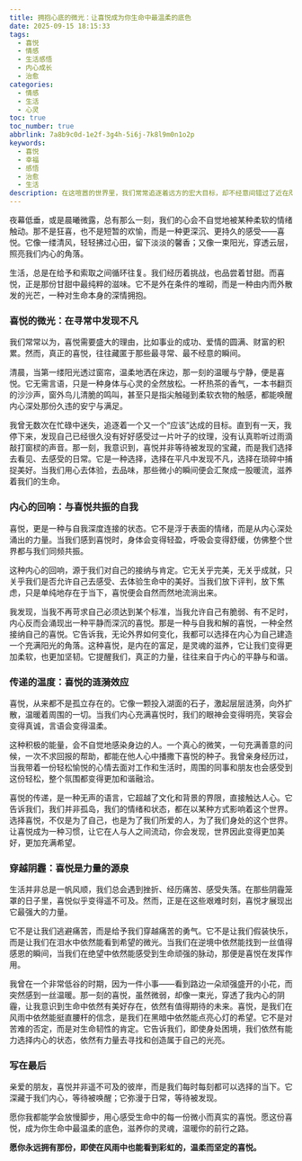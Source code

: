 ```yaml
---
title: 拥抱心底的微光：让喜悦成为你生命中最温柔的底色
date: 2025-09-15 18:15:33
tags:
  - 喜悦
  - 情感
  - 生活感悟
  - 内心成长
  - 治愈
categories:
  - 情感
  - 生活
  - 心灵
toc: true
toc_number: true
abbrlink: 7a8b9c0d-1e2f-3g4h-5i6j-7k8l9m0n1o2p
keywords:
  - 喜悦
  - 幸福
  - 感悟
  - 治愈
  - 生活
description: 在这喧嚣的世界里，我们常常追逐着远方的宏大目标，却不经意间错过了近在咫尺的温柔。喜悦，并非遥不可及的奢侈品，而是深藏于我们内心，等待被唤醒的微光。它不是没有烦恼的假象，而是穿越烦恼后，依然选择相信美好的勇气。今天，让我们一起放慢脚步，感受那些细微而真实的喜悦，让它成为滋养我们生命，温暖我们前行的力量。
---
```


夜幕低垂，或是晨曦微露，总有那么一刻，我们的心会不自觉地被某种柔软的情绪触动。那不是狂喜，也不是短暂的欢愉，而是一种更深沉、更持久的感受——喜悦。它像一缕清风，轻轻拂过心田，留下淡淡的馨香；又像一束阳光，穿透云层，照亮我们内心的角落。

生活，总是在给予和索取之间循环往复。我们经历着挑战，也品尝着甘甜。而喜悦，正是那份甘甜中最纯粹的滋味。它不是外在条件的堆砌，而是一种由内而外散发的光芒，一种对生命本身的深情拥抱。

### 喜悦的微光：在寻常中发现不凡

我们常常以为，喜悦需要盛大的理由，比如事业的成功、爱情的圆满、财富的积累。然而，真正的喜悦，往往藏匿于那些最寻常、最不经意的瞬间。

清晨，当第一缕阳光透过窗帘，温柔地洒在床边，那一刻的温暖与宁静，便是喜悦。它无需言语，只是一种身体与心灵的全然放松。一杯热茶的香气，一本书翻页的沙沙声，窗外鸟儿清脆的鸣叫，甚至只是指尖触碰到柔软衣物的触感，都能唤醒内心深处那份久违的安宁与满足。

我曾无数次在忙碌中迷失，追逐着一个又一个“应该”达成的目标。直到有一天，我停下来，发现自己已经很久没有好好感受过一片叶子的纹理，没有认真聆听过雨滴敲打窗棂的声音。那一刻，我意识到，喜悦并非等待被发现的宝藏，而是我们选择去看见、去感受的日常。它是一种选择，选择在平凡中发现不凡，选择在琐碎中捕捉美好。当我们用心去体验，去品味，那些微小的瞬间便会汇聚成一股暖流，滋养着我们的生命。

### 内心的回响：与喜悦共振的自我

喜悦，更是一种与自我深度连接的状态。它不是浮于表面的情绪，而是从内心深处涌出的力量。当我们感到喜悦时，身体会变得轻盈，呼吸会变得舒缓，仿佛整个世界都与我们同频共振。

这种内心的回响，源于我们对自己的接纳与肯定。它无关乎完美，无关乎成就，只关乎我们是否允许自己去感受、去体验生命中的美好。当我们放下评判，放下焦虑，只是单纯地存在于当下，喜悦便会自然而然地流淌出来。

我发现，当我不再苛求自己必须达到某个标准，当我允许自己有脆弱、有不足时，内心反而会涌现出一种平静而深沉的喜悦。那是一种与自我和解的喜悦，一种全然接纳自己的喜悦。它告诉我，无论外界如何变化，我都可以选择在内心为自己建造一个充满阳光的角落。这种喜悦，是内在的富足，是灵魂的滋养，它让我们变得更加柔软，也更加坚韧。它提醒我们，真正的力量，往往来自于内心的平静与和谐。

### 传递的温度：喜悦的涟漪效应

喜悦，从来都不是孤立存在的。它像一颗投入湖面的石子，激起层层涟漪，向外扩散，温暖着周围的一切。当我们内心充满喜悦时，我们的眼神会变得明亮，笑容会变得真诚，言语会变得温柔。

这种积极的能量，会不自觉地感染身边的人。一个真心的微笑，一句充满善意的问候，一次不求回报的帮助，都能在他人心中播撒下喜悦的种子。我曾亲身经历过，当我带着一份轻松愉悦的心情去面对工作和生活时，周围的同事和朋友也会感受到这份轻松，整个氛围都变得更加和谐融洽。

喜悦的传递，是一种无声的语言，它超越了文化和背景的界限，直接触达人心。它告诉我们，我们并非孤岛，我们的情绪和状态，都在以某种方式影响着这个世界。选择喜悦，不仅是为了自己，也是为了我们所爱的人，为了我们身处的这个世界。让喜悦成为一种习惯，让它在人与人之间流动，你会发现，世界因此变得更加美好，更加充满希望。

### 穿越阴霾：喜悦是力量的源泉

生活并非总是一帆风顺，我们总会遇到挫折、经历痛苦、感受失落。在那些阴霾笼罩的日子里，喜悦似乎变得遥不可及。然而，正是在这些艰难时刻，喜悦才展现出它最强大的力量。

它不是让我们逃避痛苦，而是给予我们穿越痛苦的勇气。它不是让我们假装快乐，而是让我们在泪水中依然能看到希望的微光。当我们在逆境中依然能找到一丝值得感恩的瞬间，当我们在绝望中依然能感受到生命顽强的脉动，那便是喜悦在发挥作用。

我曾在一个非常低谷的时期，因为一件小事——看到路边一朵顽强盛开的小花，而突然感到一丝温暖。那一刻的喜悦，虽然微弱，却像一束光，穿透了我内心的阴霾，让我意识到生命中依然有美好存在，依然有值得期待的未来。喜悦，是我们在风雨中依然能挺直腰杆的信念，是我们在黑暗中依然能点亮心灯的希望。它不是对苦难的否定，而是对生命韧性的肯定。它告诉我们，即使身处困境，我们依然有能力选择内心的状态，依然有力量去寻找和创造属于自己的光亮。

### 写在最后

亲爱的朋友，喜悦并非遥不可及的彼岸，而是我们每时每刻都可以选择的当下。它深藏于我们内心，等待被唤醒；它弥漫于日常，等待被发现。

愿你我都能学会放慢脚步，用心感受生命中的每一份微小而真实的喜悦。愿这份喜悦，成为你生命中最温柔的底色，滋养你的灵魂，温暖你的前行之路。

**愿你永远拥有那份，即使在风雨中也能看到彩虹的，温柔而坚定的喜悦。**